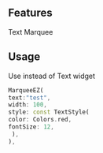 <!--
This README describes the package. If you publish this package to pub.dev,
this README's contents appear on the landing page for your package.

For information about how to write a good package README, see the guide for
[writing package pages](https://dart.dev/guides/libraries/writing-package-pages).

For general information about developing packages, see the Dart guide for
[creating packages](https://dart.dev/guides/libraries/create-library-packages)
and the Flutter guide for
[developing packages and plugins](https://flutter.dev/developing-packages).
-->


## Features

Text Marquee

## Usage

Use instead of Text widget

```dart
MarqueeEZ(
text:"test",
width: 100,
style: const TextStyle(
color: Colors.red,
fontSize: 12,
 ),
),
```
